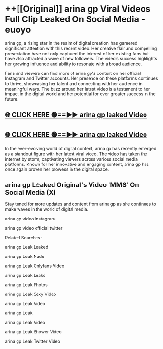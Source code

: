 # ++[[Original]] arina gp Viral Videos Full Clip Leaked On Social Media - euoyo<br>

arina gp, a rising star in the realm of digital creation, has garnered significant attention with this recent video. Her creative flair and compelling presentation have not only captured the interest of her existing fans but have also attracted a wave of new followers. The video’s success highlights her growing influence and ability to resonate with a broad audience.

Fans and viewers can find more of arina gp's content on her official Instagram and Twitter accounts. Her presence on these platforms continues to thrive, showcasing her talent and connecting with her audience in meaningful ways. The buzz around her latest video is a testament to her impact in the digital world and her potential for even greater success in the future.


## [🌐 CLICK HERE 🟢==►► arina gp leaked Video ](https://onlyclips.site?title=arina_gp&ref=git)

## [🌐 CLICK HERE 🟢==►► arina gp leaked Video ](https://onlyclips.site?title=arina_gp&ref=git)


In the ever-evolving world of digital content, arina gp has recently emerged as a standout figure with her latest viral video. The video has taken the internet by storm, captivating viewers across various social media platforms. Known for her innovative and engaging content, arina gp has once again proven her prowess in the digital space.



## arina gp L𝚎aked Original's Video 'MMS' On Social Media (X)


Stay tuned for more updates and content from arina gp as she continues to make waves in the world of digital media.

arina gp video Instagram

arina gp video official twitter


Related Searches :

arina gp Leak Leaked

arina gp Leak Nude

arina gp Leak Onlyfans Video

arina gp Leak Leaks

arina gp Leak Photos

arina gp Leak Sexy Video

arina gp Leak Video

arina gp Leak

arina gp Leak Video

arina gp Leak Shower Video

arina gp Leak Twitter Video

